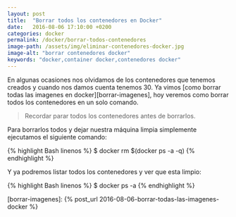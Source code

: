 ```yaml
---
layout: post
title:  "Borrar todos los contenedores en Docker"
date:   2016-08-06 17:10:00 +0200
categories: docker
permalink: /docker/borrar-todos-contenedores
image-path: /assets/img/eliminar-contenedores-docker.jpg
image-alt: "borrar contenedores docker"
keywords: "docker,container docker,contenedores docker"
---
```

En algunas ocasiones nos olvidamos de los contenedores que tenemos creados y cuando nos damos cuenta tenemos 30.
Ya vimos [como borrar todas las imagenes en docker][borrar-imagenes], 
hoy veremos como borrar todos los contenedores en un solo comando.

> Recordar parar todos los contenedores antes de borrarlos.

Para borrarlos todos y dejar nuestra máquina limpia simplemente ejecutamos el siguiente comando:

{% highlight Bash linenos %}
$ docker rm $(docker ps -a -q)
{% endhighlight %}

Y ya podremos listar todos los contenedores y ver que esta limpio:

{% highlight Bash linenos %}
$ docker ps -a
{% endhighlight %}

[borrar-imagenes]: {% post_url 2016-08-06-borrar-todas-las-imagenes-docker %}
